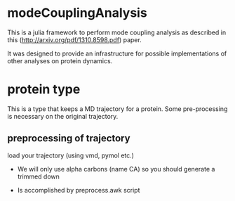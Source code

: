 # modeCouplingAnalysis

This is a julia framework to perform mode coupling analysis as described in this (http://arxiv.org/pdf/1310.8598.pdf) paper. 

It was designed to provide an infrastructure for possible implementations of other analyses on protein dynamics. 

# protein type

This is a type that keeps a MD trajectory for a protein. Some pre-processing is necessary on the original trajectory.

## preprocessing of trajectory

load your trajectory (using vmd, pymol etc.)

- We will only use alpha carbons (name CA) so you should generate a trimmed down 

- Is accomplished by preprocess.awk script
